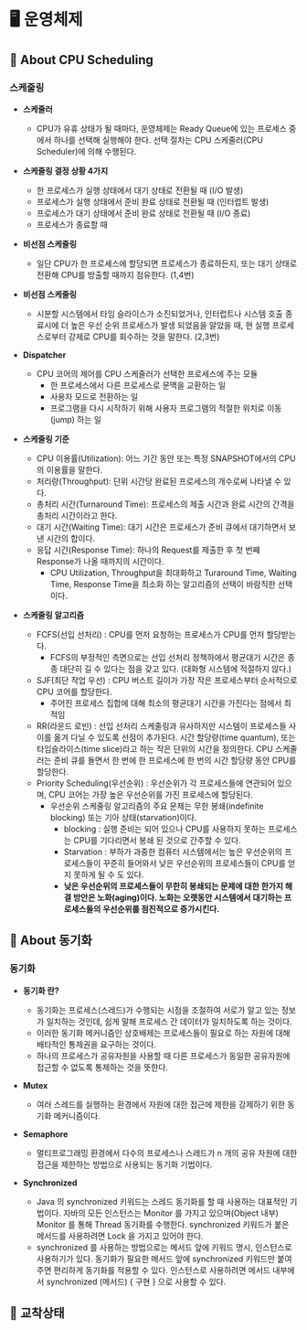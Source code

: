 # 🖥 운영체제
## 📒 About CPU Scheduling
### 스케줄링
- **스케줄러**
  - CPU가 유휴 상태가 될 때마다, 운영체제는 Ready Queue에 있는 프로세스 중에서 하나를 선택해 실행해야 한다. 선택 절차는 CPU 스케줄러(CPU Scheduler)에 의해 수행된다.

- **스케줄링 결정 상황 4가지**
  - 한 프로세스가 실행 상태에서 대기 상태로 전환될 때 (I/O 발생)
  - 프로세스가 실행 상태에서 준비 완료 상태로 전환될 때 (인터럽트 발생)
  - 프로세스가 대기 상태에서 준비 완료 상태로 전환될 때 (I/O 종료)
  - 프로세스가 종료할 때

- **비선점 스케줄링**
  - 일단 CPU가 한 프로세스에 할당되면 프로세스가 종료하든지, 또는 대기 상태로 전환해 CPU를 방출할 때까지 점유한다. (1,4번)

- **비선점 스케줄링**
  - 시분할 시스템에서 타임 슬라이스가 소진되었거나, 인터럽트나 시스템 호출 종료시에 더 높은 우선 순위 프로세스가 발생 되었음을 알았을 때, 현 실행 프로세스로부터 강제로 CPU를 회수하는 것을 말한다. (2,3번)

- **Dispatcher**
  - CPU 코어의 제어를 CPU 스케줄러가 선택한 프로세스에 주는 모듈
    - 한 프로세스에서 다른 프로세스로 문맥을 교환하는 일
    - 사용자 모드로 전환하는 일
    - 프로그램을 다시 시작하기 위해 사용자 프로그램의 적절한 위치로 이동(jump) 하는 일

- **스케줄링 기준**
  - CPU 이용률(Utilization): 어느 기간 동안 또는 특정 SNAPSHOT에서의 CPU의 이용률을 말한다.
  - 처리량(Throughput): 단위 시간당 완료된 프로세스의 개수로써 나타낼 수 있다.
  - 총처리 시간(Turnaround Time): 프로세스의 제출 시간과 완료 시간의 간격을 총처리 시간이라고 한다.
  - 대기 시간(Waiting Time): 대기 시간은 프로세스가 준비 큐에서 대기하면서 보낸 시간의 합이다.
  - 응답 시간(Response Time): 하나의 Request를 제출한 후 첫 번째 Response가 나올 때까지의 시간이다.
    - CPU Utilization, Throughput을 최대화하고 Turaround Time, Waiting Time, Response Time을 최소화 하는 알고리즘의 선택이 바람직한 선택이다.

- **스케줄링 알고리즘**
  - FCFS(선입 선처리) : CPU를 먼저 요청하는 프로세스가 CPU를 먼저 할당받는다.
    - FCFS의 부정적인 측면으로는 선입 선처리 정책하에서 평균대기 시간은 종종 대단히 길 수 있다는 점을 갖고 있다. (대화형 시스템에 적절하지 않다.)
  - SJF(최단 작업 우선) :  CPU 버스트 길이가 가장 작은 프로세스부터 순서적으로 CPU 코어를 할당한다.
    - 주어진 프로세스 집합에 대해 최소의 평균대기 시간을 가진다는 점에서 최적임
  - RR(라운드 로빈) : 선입 선처리 스케줄링과 유사하지만 시스템이 프로세스들 사이를 옮겨 다닐 수 있도록 선점이 추가된다. 시간 할당량(time quantum), 또는 타임슬라이스(time slice)라고 하는 작은 단위의 시간을 정의한다. CPU 스케줄러는 준비 큐를 돌면서 한 번에 한 프로세스에 한 번의 시간 할당량 동안 CPU를 할당한다.
  - Priority Scheduling(우선순위) : 우선순위가 각 프로세스들에 연관되어 있으며, CPU 코어는 가장 높은 우선순위를 가진 프로세스에 할당된다.
    - 우선순위 스케줄링 알고리즘의 주요 문제는 무한 봉쇄(indefinite blocking) 또는 기아 상태(starvation)이다.
      - blocking : 실행 준비는 되어 있으나 CPU를 사용하지 못하는 프로세스는 CPU를 기다리면서 봉쇄 된 것으로 간주할 수 있다.
      - Starvation : 부하가 과중한 컴퓨터 시스템에서는 높은 우선순위의 프로세스들이 꾸준히 들어와서 낮은 우선순위의 프로세스들이 CPU를 얻지 못하게 될 수 도 있다. 
      - **낮은 우선순위의 프로세스들이 무한히 봉쇄되는 문제에 대한 한가지 해결 방안은 노화(aging)이다. 노화는 오랫동안 시스템에서 대기하는 프로세스들의 우선순위를 점진적으로 증가시킨다.**

## 📒 About 동기화
### 동기화
- **동기화 란?**
  - 동기화는 프로세스(스레드)가 수행되는 시점을 조절하여 서로가 알고 있는 정보가 일치하는 것인데, 쉽게 말해 프로세스 간 데이터가 일치하도록 하는 것이다.
  - 이러한 동기화 메커니즘인 상호배제는 프로세스들이 필요로 하는 자원에 대해 배타적인 통제권을 요구하는 것이다.
  - 하나의 프로세스가 공유자원을 사용할 때 다른 프로세스가 동일한 공유자원에 접근할 수 없도록 통제하는 것을 뜻한다. 

- **Mutex**
  - 여러 스레드를 실행하는 환경에서 자원에 대한 접근에 제한을 강제하기 위한 동기화 메커니즘이다.

- **Semaphore**
  - 멀티프로그래밍 환경에서 다수의 프로세스나 스레드가 n 개의 공유 자원에 대한 접근을 제한하는 방법으로 사용되는 동기화 기법이다.

- **Synchronized**
  - Java 의 synchronized 키워드는 스레드 동기화를 할 때 사용하는 대표적인 기법이다. 자바의 모든 인스턴스는 Monitor 를 가지고 있으며(Object 내부) Monitor 를 통해 Thread 동기화를 수행한다. synchronized 키워드가 붙은 메서드를 사용하려면 Lock 을 가지고 있어야 한다.
  - synchronized 를 사용하는 방법으로는 메서드 앞에 키워드 명시, 인스턴스로 사용하기가 있다. 동기화가 필요한 메서드 앞에 synchronized 키워드만 붙여주면 편리하게 동기화를 적용할 수 있다. 인스턴스로 사용하려면 메서드 내부에서 synchronized (메서드) { 구현 } 으로 사용할 수 있다.

## 📒 교착상태 
